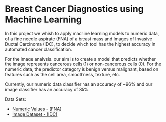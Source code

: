 # Breast Cancer Diagnostics using Machine Learning

In this project we whish to apply machine learning models to numeric data, of a fine needle aspirate (FNA) of a breast mass and Images of Invasive Ductal Carcinoma (IDC), to decide which tool has the highest accuracy in automated cancer classification.

For the image analysis, our aim is to create a model that predicts whether the image represents cancerous cells (1) or non-cancerous cells (0). 
For the numeric data, the predictor category is benign versus malignant, based on features such as the cell area, smoothness, texture, etc.

Currently, our numeric data classifier has an accuracy of ~96% and our image classifier has an accuracy of 85%.

Data Sets: 
* [Numeric Values - (FNA)](https://www.kaggle.com/uciml/breast-cancer-wisconsin-data)
* [Image Dataset - (IDC)](https://www.kaggle.com/paultimothymooney/breast-histopathology-images)
